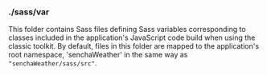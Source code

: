 ### ./sass/var

This folder contains Sass files defining Sass variables corresponding to classes
included in the application's JavaScript code build when using the classic toolkit.
By default, files in this folder are mapped to the application's root namespace,
'senchaWeather' in the same way as `"senchaWeather/sass/src"`.